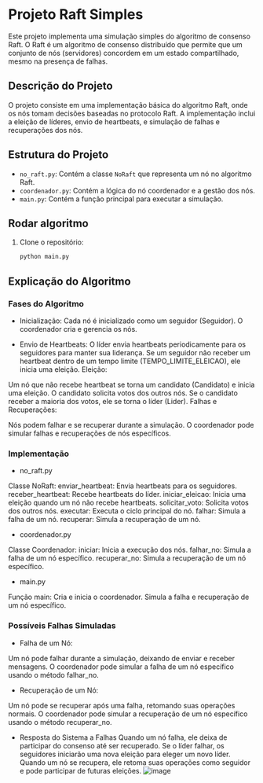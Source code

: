 # Projeto Raft Simples

Este projeto implementa uma simulação simples do algoritmo de consenso Raft. O Raft é um algoritmo de consenso distribuído que permite que um conjunto de nós (servidores) concordem em um estado compartilhado, mesmo na presença de falhas.

## Descrição do Projeto

O projeto consiste em uma implementação básica do algoritmo Raft, onde os nós tomam decisões baseadas no protocolo Raft. A implementação inclui a eleição de líderes, envio de heartbeats, e simulação de falhas e recuperações dos nós.

## Estrutura do Projeto

- `no_raft.py`: Contém a classe `NoRaft` que representa um nó no algoritmo Raft.
- `coordenador.py`: Contém a lógica do nó coordenador e a gestão dos nós.
- `main.py`: Contém a função principal para executar a simulação.

## Rodar algoritmo

1. Clone o repositório:
   ```sh
   python main.py

## Explicação do Algoritmo
### Fases do Algoritmo

- Inicialização:
Cada nó é inicializado como um seguidor (Seguidor).
O coordenador cria e gerencia os nós.

- Envio de Heartbeats:
O líder envia heartbeats periodicamente para os seguidores para manter sua liderança.
Se um seguidor não receber um heartbeat dentro de um tempo limite (TEMPO_LIMITE_ELEICAO), ele inicia uma eleição.
Eleição:

Um nó que não recebe heartbeat se torna um candidato (Candidato) e inicia uma eleição.
O candidato solicita votos dos outros nós.
Se o candidato receber a maioria dos votos, ele se torna o líder (Lider).
Falhas e Recuperações:

Nós podem falhar e se recuperar durante a simulação.
O coordenador pode simular falhas e recuperações de nós específicos.

### Implementação
- no_raft.py

Classe NoRaft:
enviar_heartbeat: Envia heartbeats para os seguidores.
receber_heartbeat: Recebe heartbeats do líder.
iniciar_eleicao: Inicia uma eleição quando um nó não recebe heartbeats.
solicitar_voto: Solicita votos dos outros nós.
executar: Executa o ciclo principal do nó.
falhar: Simula a falha de um nó.
recuperar: Simula a recuperação de um nó.

- coordenador.py

Classe Coordenador:
iniciar: Inicia a execução dos nós.
falhar_no: Simula a falha de um nó específico.
recuperar_no: Simula a recuperação de um nó específico.

- main.py

Função main:
Cria e inicia o coordenador.
Simula a falha e recuperação de um nó específico.

### Possíveis Falhas Simuladas

- Falha de um Nó:

Um nó pode falhar durante a simulação, deixando de enviar e receber mensagens.
O coordenador pode simular a falha de um nó específico usando o método falhar_no.

- Recuperação de um Nó:

Um nó pode se recuperar após uma falha, retomando suas operações normais.
O coordenador pode simular a recuperação de um nó específico usando o método recuperar_no.

- Resposta do Sistema a Falhas
Quando um nó falha, ele deixa de participar do consenso até ser recuperado.
Se o líder falhar, os seguidores iniciarão uma nova eleição para eleger um novo líder.
Quando um nó se recupera, ele retoma suas operações como seguidor e pode participar de futuras eleições.
![image](https://github.com/user-attachments/assets/9044c177-f5b1-417f-87be-de04868cad83)

